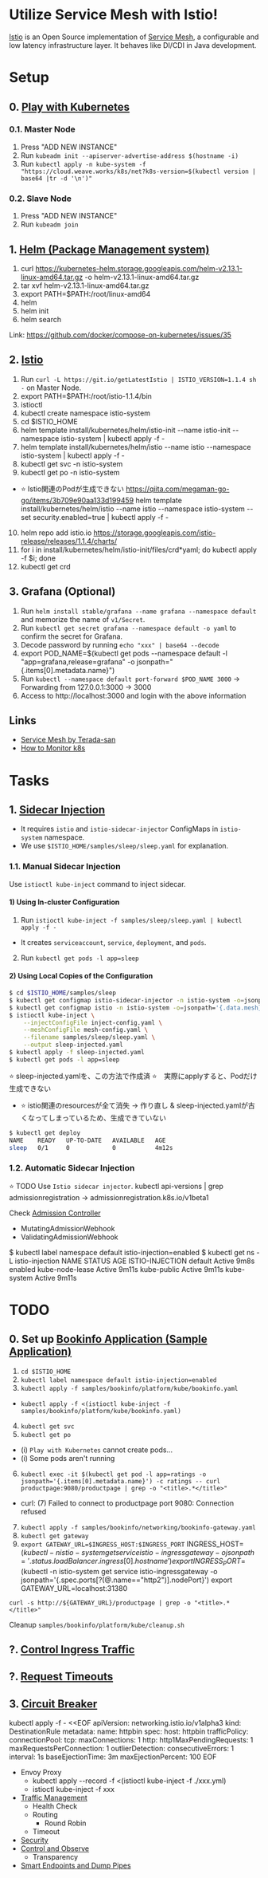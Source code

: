 # Utilize Service Mesh with Istio!
[Istio](https://istio.io/) is an Open Source implementation of [Service Mesh](https://www.nginx.com/blog/what-is-a-service-mesh/), a configurable and low latency infrastructure layer. It behaves like DI/CDI in Java development.



# Setup

## 0. [Play with Kubernetes](https://labs.play-with-k8s.com/)

### 0.1. Master Node
1. Press "ADD NEW INSTANCE"
2. Run `kubeadm init --apiserver-advertise-address $(hostname -i)`
3. Run `kubectl apply -n kube-system -f "https://cloud.weave.works/k8s/net?k8s-version=$(kubectl version | base64 |tr -d '\n')"`

### 0.2. Slave Node
1. Press "ADD NEW INSTANCE"
2. Run `kubeadm join`


## 1. [Helm (Package Management system)](https://github.com/helm/helm)
1. curl https://kubernetes-helm.storage.googleapis.com/helm-v2.13.1-linux-amd64.tar.gz -o helm-v2.13.1-linux-amd64.tar.gz
2. tar xvf helm-v2.13.1-linux-amd64.tar.gz
3. export PATH=$PATH:/root/linux-amd64
4. helm
4. helm init
5. helm search

Link: https://github.com/docker/compose-on-kubernetes/issues/35


## 2. [Istio](https://istio.io/docs/setup/kubernetes/install/helm/)
1. Run `curl -L https://git.io/getLatestIstio | ISTIO_VERSION=1.1.4 sh -` on Master Node.
2. export PATH=$PATH:/root/istio-1.1.4/bin
3. istioctl
4. kubectl create namespace istio-system
5. cd $ISTIO_HOME
6. helm template install/kubernetes/helm/istio-init --name istio-init --namespace istio-system | kubectl apply -f -
7. helm template install/kubernetes/helm/istio --name istio --namespace istio-system | kubectl apply -f -
8. kubectl get svc -n istio-system
9. kubectl get po -n istio-system
  - ⭐️ Istio関連のPodが生成できない
    https://qiita.com/megaman-go-go/items/3b709e90aa133d199459
    helm template install/kubernetes/helm/istio --name istio --namespace istio-system --set security.enabled=true | kubectl apply -f -

10. helm repo add istio.io https://storage.googleapis.com/istio-release/releases/1.1.4/charts/
11. for i in install/kubernetes/helm/istio-init/files/crd*yaml; do kubectl apply -f $i; done
12. kubectl get crd


## 3. Grafana (Optional)
1. Run `helm install stable/grafana --name grafana --namespace default` and memorize the name of `v1/Secret`.
2. Run `kubectl get secret grafana --namespace default -o yaml` to confirm the secret for Grafana.
3. Decode password by running `echo "xxx" | base64 --decode`
4. export POD_NAME=$(kubectl get pods --namespace default -l "app=grafana,release=grafana" -o jsonpath="{.items[0].metadata.name}")
5. Run `kubectl --namespace default port-forward $POD_NAME 3000` -> Forwarding from 127.0.0.1:3000 -> 3000
6. Access to http://localhost:3000 and login with the above information


## Links
- [Service Mesh by Terada-san](https://github.com/yoshioterada/k8s-Azure-Container-Service-AKS--on-Azure/blob/master/Kubernetes-Workshop6.md)
- [How to Monitor k8s](https://qiita.com/FY0323/items/72616d6e280ec7f2fdaf)



# Tasks
## 1. [Sidecar Injection](https://istio.io/docs/setup/kubernetes/additional-setup/sidecar-injection/)
- It requires `istio` and `istio-sidecar-injector` ConfigMaps in `istio-system` namespace.
- We use `$ISTIO_HOME/samples/sleep/sleep.yaml` for explanation.


### 1.1. Manual Sidecar Injection
Use `istioctl kube-inject` command to inject sidecar.

#### 1) Using In-cluster Configuration
1. Run `istioctl kube-inject -f samples/sleep/sleep.yaml | kubectl apply -f -`
  - It creates `serviceaccount`, `service`, `deployment`, and `pods`.
2. Run `kubectl get pods -l app=sleep`

#### 2) Using Local Copies of the Configuration
  ```bash
  $ cd $ISTIO_HOME/samples/sleep
  $ kubectl get configmap istio-sidecar-injector -n istio-system -o=jsonpath='{.data.config}' > inject-config.yaml
  $ kubectl get configmap istio -n istio-system -o=jsonpath='{.data.mesh}' > mesh-config.yaml
  $ istioctl kube-inject \
      --injectConfigFile inject-config.yaml \
      --meshConfigFile mesh-config.yaml \
      --filename samples/sleep/sleep.yaml \
      --output sleep-injected.yaml
  $ kubectl apply -f sleep-injected.yaml
  $ kubectl get pods -l app=sleep
  ```
⭐️ sleep-injected.yamlを、この方法で作成済
  ⭐️　実際にapplyすると、Podだけ生成できない
  - ⭐️ istio関連のresourcesが全て消失 -> 作り直し & sleep-injected.yamlが古くなってしまっているため、生成できていない
  ```bash
  $ kubectl get deploy
  NAME    READY   UP-TO-DATE   AVAILABLE   AGE
  sleep   0/1     0            0           4m12s
  ```



### 1.2. Automatic Sidecar Injection
⭐️ TODO
Use `Istio sidecar injector`.
kubectl api-versions | grep admissionregistration
-> admissionregistration.k8s.io/v1beta1

Check [Admission Controller](https://kubernetes.io/docs/reference/access-authn-authz/admission-controllers/)
- MutatingAdmissionWebhook
- ValidatingAdmissionWebhook

$ kubectl label namespace default istio-injection=enabled
$ kubectl get ns -L istio-injection
NAME              STATUS   AGE     ISTIO-INJECTION
default           Active   9m8s    enabled
kube-node-lease   Active   9m11s
kube-public       Active   9m11s
kube-system       Active   9m11s



# TODO

## 0. Set up [Bookinfo Application (Sample Application)](https://istio.io/docs/examples/bookinfo/)
1. `cd $ISTIO_HOME`
2. `kubectl label namespace default istio-injection=enabled`
3. `kubectl apply -f samples/bookinfo/platform/kube/bookinfo.yaml`
  - `kubectl apply -f <(istioctl kube-inject -f samples/bookinfo/platform/kube/bookinfo.yaml)`
4. `kubectl get svc`
5. `kubectl get po`
  - (i) `Play with Kubernetes` cannot create pods...
  - (i) Some pods aren't running
6. `kubectl exec -it $(kubectl get pod -l app=ratings -o jsonpath='{.items[0].metadata.name}') -c ratings -- curl productpage:9080/productpage | grep -o "<title>.*</title>"`
  - curl: (7) Failed to connect to productpage port 9080: Connection refused
7. `kubectl apply -f samples/bookinfo/networking/bookinfo-gateway.yaml`
8. `kubectl get gateway`
9. `export GATEWAY_URL=$INGRESS_HOST:$INGRESS_PORT`
  INGRESS_HOST=$(kubectl -n istio-system get service istio-ingressgateway -o jsonpath='{.status.loadBalancer.ingress[0].hostname}')
  export INGRESS_PORT=$(kubectl -n istio-system get service istio-ingressgateway -o jsonpath='{.spec.ports[?(@.name=="http2")].nodePort}')
  export GATEWAY_URL=localhost:31380


`curl -s http://${GATEWAY_URL}/productpage | grep -o "<title>.*</title>"`

Cleanup
`samples/bookinfo/platform/kube/cleanup.sh`



## ?. [Control Ingress Traffic](https://istio.io/docs/tasks/traffic-management/ingress/)


## ?. [Request Timeouts](https://istio.io/docs/tasks/traffic-management/request-timeouts/)


## 3. [Circuit Breaker](https://istio.io/docs/tasks/traffic-management/circuit-breaking/)
kubectl apply -f - <<EOF
apiVersion: networking.istio.io/v1alpha3
kind: DestinationRule
metadata:
  name: httpbin
spec:
  host: httpbin
  trafficPolicy:
    connectionPool:
      tcp:
        maxConnections: 1
      http:
        http1MaxPendingRequests: 1
        maxRequestsPerConnection: 1
    outlierDetection:
      consecutiveErrors: 1
      interval: 1s
      baseEjectionTime: 3m
      maxEjectionPercent: 100
EOF

- Envoy Proxy
  - kubectl apply --record -f <(istioctl kube-inject -f ./xxx.yml)
  - istioctl kube-inject -f xxx
- [Traffic Management](https://istio.io/docs/concepts/traffic-management/)
  - Health Check
  - Routing
    - Round Robin
  - Timeout
- [Security](https://istio.io/docs/concepts/security/)
- [Control and Observe](https://istio.io/docs/concepts/policies-and-telemetry/)
  - Transparency
- [Smart Endpoints and Dump Pipes](https://www.martinfowler.com/microservices/)
